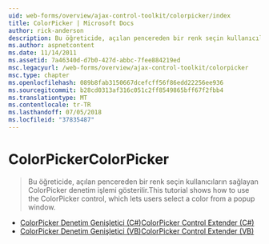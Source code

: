 ```yaml
---
uid: web-forms/overview/ajax-control-toolkit/colorpicker/index
title: ColorPicker | Microsoft Docs
author: rick-anderson
description: Bu öğreticide, açılan pencereden bir renk seçin kullanıcıların sağlayan ColorPicker denetim işlemi gösterilir.
ms.author: aspnetcontent
ms.date: 11/14/2011
ms.assetid: 7a46340d-d7b0-427d-abbc-7fee884219ed
msc.legacyurl: /web-forms/overview/ajax-control-toolkit/colorpicker
msc.type: chapter
ms.openlocfilehash: 089b8fab3150667dcefcff56f86edd22256ee936
ms.sourcegitcommit: b28cd0313af316c051c2ff8549865bff67f2fbb4
ms.translationtype: MT
ms.contentlocale: tr-TR
ms.lasthandoff: 07/05/2018
ms.locfileid: "37835487"
---
```

<a name="colorpicker"></a><span data-ttu-id="9571c-103">ColorPicker</span><span class="sxs-lookup"><span data-stu-id="9571c-103">ColorPicker</span></span>
====================
> <span data-ttu-id="9571c-104">Bu öğreticide, açılan pencereden bir renk seçin kullanıcıların sağlayan ColorPicker denetim işlemi gösterilir.</span><span class="sxs-lookup"><span data-stu-id="9571c-104">This tutorial shows how to use the ColorPicker control, which lets users select a color from a popup window.</span></span>


- [<span data-ttu-id="9571c-105">ColorPicker Denetim Genişletici (C#)</span><span class="sxs-lookup"><span data-stu-id="9571c-105">ColorPicker Control Extender (C#)</span></span>](using-the-colorpicker-control-extender-cs.md)
- [<span data-ttu-id="9571c-106">ColorPicker Denetim Genişletici (VB)</span><span class="sxs-lookup"><span data-stu-id="9571c-106">ColorPicker Control Extender (VB)</span></span>](using-the-colorpicker-control-extender-vb.md)
